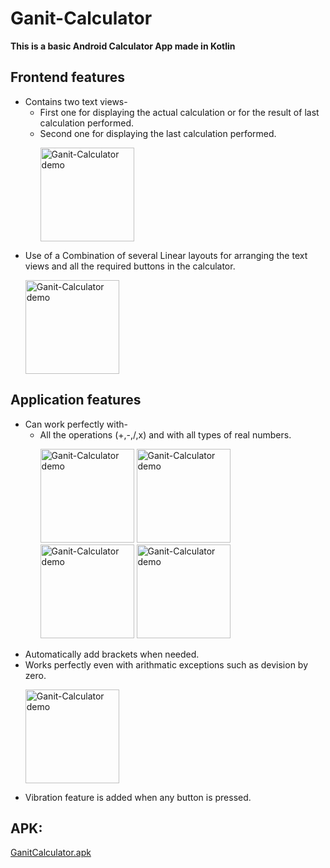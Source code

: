 # Ganit-Calculator
**This is a basic Android Calculator App made in Kotlin**


## Frontend features
  - Contains two text views-
    - First one for displaying the actual calculation or for the result of last calculation performed.
    - Second one for displaying the last calculation performed.
      <p float="centre">
        <img src="https://i.postimg.cc/4NBvCLW4/f1.jpg" width="150" alt="Ganit-Calculator demo" /> 
      </p>
  - Use of a Combination of several Linear layouts for arranging the text views and all the required buttons in the calculator.
      <p float="centre">
        <img src="https://i.postimg.cc/L5Zzz2zx/f2.jpg" width="150" alt="Ganit-Calculator demo" /> 
      </p>
    
## Application features
  - Can work perfectly with-
    - All the operations (+,-,/,x) and with all types of real numbers.
      <p float="centre">
        <img src="https://i.postimg.cc/x8CtbwCC/A-add.jpg" width="150" alt="Ganit-Calculator demo" /> 
        <img src="https://i.postimg.cc/sDMTfCqH/A-sub.jpg" width="150" alt="Ganit-Calculator demo" /> 
        <img src="https://i.postimg.cc/yY2vkrz1/A-mul.jpg" width="150" alt="Ganit-Calculator demo" /> 
        <img src="https://i.postimg.cc/sf6nRg6Z/A-div.jpg" width="150" alt="Ganit-Calculator demo" /> 
      </p>
  - Automatically add brackets when needed.
  - Works perfectly even with arithmatic exceptions such as devision by zero.
    <p float="centre">
      <img src="https://i.postimg.cc/FK0W5t1d/Screenshot-2022-11-17-12-51-10-606-com-example-adi-ganitcalculator.jpg" width="150" alt="Ganit-Calculator demo" /> 
    </p>
  - Vibration feature is added when any button is pressed.
  
## APK: 
  [GanitCalculator.apk](https://i.postimg.cc/sf6nRg6Z/A-div.jpg)
